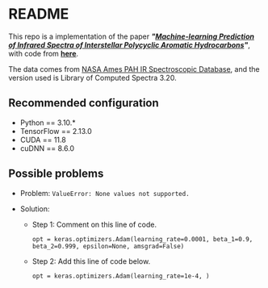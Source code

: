 # README

This repo is a implementation of the paper ***"[Machine-learning Prediction of Infrared Spectra of Interstellar Polycyclic Aromatic Hydrocarbons](https://iopscience.iop.org/article/10.3847/1538-4357/abb5b6)"***, with code from **[here](https://zenodo.org/records/3979217)**.



The data comes from [NASA Ames PAH IR Spectroscopic Database](https://www.astrochem.org/pahdb/), and the version used is Library of Computed Spectra 3.20.





## Recommended configuration

* Python == 3.10.*
* TensorFlow == 2.13.0
* CUDA == 11.8
* cuDNN == 8.6.0



## Possible problems

* Problem: `ValueError: None values not supported.`

* Solution:

  * Step 1: Comment on this line of code.

    ```text
    opt = keras.optimizers.Adam(learning_rate=0.0001, beta_1=0.9, beta_2=0.999, epsilon=None, amsgrad=False)
    ```

  * Step 2: Add this line of code below.

    ```text
    opt = keras.optimizers.Adam(learning_rate=1e-4, )
    ```

